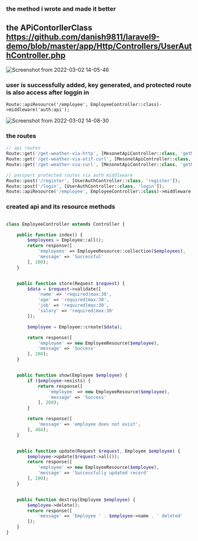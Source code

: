 

### the method i wrote and made it better
## the APiContorllerClass https://github.com/danish9811/laravel9-demo/blob/master/app/Http/Controllers/UserAuthController.php

![Screenshot from 2022-03-02 14-05-46](https://user-images.githubusercontent.com/100212323/156330131-408cdf59-95ef-4d30-a50e-c05cdfa1485d.png)


### user is successfully added, key generated, and protected route is also access after loggin in
`Route::apiResource('/employee', EmployeeController::class)->middleware('auth:api');`

![Screenshot from 2022-03-02 14-08-30](https://user-images.githubusercontent.com/100212323/156330493-0cd0069d-3d85-49fe-bb0b-dc578e543064.png)



### the routes
```php
// api routes
Route::get('/get-weather-via-http', [MesonetApiController::class, 'getMesonetApiResultViaHttp']);
Route::get('/get-weather-via-otif-curl', [MesonetApiController::class, 'getMesonetApiResultViaOtifCurl']);
Route::get('/get-weather-via-curl', [MesonetApiController::class, 'getMesonetApiResultViaCurl']);

// passport protected routes via auth middleware
Route::post('/register', [UserAuthController::class, 'register']);
Route::post('/login', [UserAuthController::class, 'login']);
Route::apiResource('/employee', EmployeeController::class)->middleware('auth:api');
```
### created api and its resource methods
```php

class EmployeeController extends Controller {

    public function index() {
        $employees = Employee::all();
        return response([
            'employees' => EmployeeResource::collection($employees),
            'message' => 'Successful'
        ], 200);
    }


    public function store(Request $request) {
        $data = $request->validate([
            'name' => 'required|max:30',
            'age' => 'required|max:30',
            'job' => 'required|max:30',
            'salary' => 'required|max:30'
        ]);

        $employee = Employee::create($data);

        return response([
            'employee' => new EmployeeResource($employee),
            'message' => 'Success'
        ], 200);
    }


    public function show(Employee $employee) {
        if ($employee->exists) {
            return response([
                'employee' => new EmployeeResource($employee),
                'message' => 'Success'
            ], 200);
        }

        return response([
            'message' => 'employee does not exist',
        ], 404);
    }


    public function update(Request $request, Employee $employee) {
        $employee->update($request->all());
        return response([
            'employee' => new EmployeeResource($employee),
            'message' => 'Successfully updated record'
        ], 200);
    }


    public function destroy(Employee $employee) {
        $employee->delete();
        return response([
            'message' => 'Employee ' . $employee->name . ' deleted'
        ]);
    }
}
```



